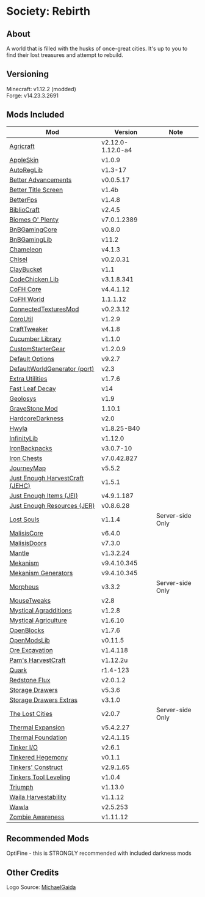 # Society: Rebirth

## About
A world that is filled with the husks of once-great cities. It's up to you to find their lost treasures and attempt to rebuild.

## Versioning
Minecraft: v1.12.2 (modded)\
Forge: v14.23.3.2691


## Mods Included
Mod | Version | Note
--- | ------- | -------
[Agricraft](https://minecraft.curseforge.com/projects/agricraft) | v2.12.0-1.12.0-a4 | 
[AppleSkin](https://minecraft.curseforge.com/projects/appleskin) | v1.0.9 |
[AutoRegLib](https://minecraft.curseforge.com/projects/autoreglib) | v1.3-17 |
[Better Advancements]() | v0.0.5.17 |
[Better Title Screen](https://minecraft.curseforge.com/projects/better-title-screen) | v1.4b |
[BetterFps](https://minecraft.curseforge.com/projects/betterfps) | v1.4.8 | 
[BiblioCraft](https://minecraft.curseforge.com/projects/bibliocraft) | v2.4.5 |                   
[Biomes O' Plenty](https://minecraft.curseforge.com/projects/biomes-o-plenty) | v7.0.1.2389 |
[BnBGamingCore]() | v0.8.0 |
[BnBGamingLib]() | v11.2 |
[Chameleon](https://minecraft.curseforge.com/projects/chameleon) | v4.1.3 |                         
[Chisel](https://minecraft.curseforge.com/projects/chisel) | v0.2.0.31 |
[ClayBucket](https://minecraft.curseforge.com/projects/clay-bucket) | v1.1 |
[CodeChicken Lib](https://minecraft.curseforge.com/projects/codechicken-lib-1-8) | v3.1.8.341 | 
[CoFH Core](https://minecraft.curseforge.com/projects/cofhcore) | v4.4.1.12 |
[CoFH World](https://minecraft.curseforge.com/projects/cofh-world) | 1.1.1.12 |
[ConnectedTexturesMod](https://minecraft.curseforge.com/projects/ctm) | v0.2.3.12 | 
[CoroUtil](https://minecraft.curseforge.com/projects/coroutil) | v1.2.9 | 
[CraftTweaker](https://minecraft.curseforge.com/projects/crafttweaker) | v4.1.8 |
[Cucumber Library](https://minecraft.curseforge.com/projects/cucumber) | v1.1.0 |
[CustomStarterGear](https://minecraft.curseforge.com/projects/custom-starter-gear) | v1.2.0.9 |
[Default Options](https://minecraft.curseforge.com/projects/default-options) | v9.2.7
[DefaultWorldGenerator (port)](https://minecraft.curseforge.com/projects/default-world-generator-port) | v2.3 |
[Extra Utilities](https://minecraft.curseforge.com/projects/extra-utilities) | v1.7.6 |
[Fast Leaf Decay](https://minecraft.curseforge.com/projects/fast-leaf-decay) | v14 |
[Geolosys](https://minecraft.curseforge.com/projects/geolosys) | v1.9 |
[GraveStone Mod](https://minecraft.curseforge.com/projects/gravestone-mod) | 1.10.1 |
[HardcoreDarkness](https://minecraft.curseforge.com/projects/hardcore-darkness) | v2.0 |
[Hwyla](https://minecraft.curseforge.com/projects/hwyla) | v1.8.25-B40 |
[InfinityLib](https://minecraft.curseforge.com/projects/infinitylib) | v1.12.0 | 
[IronBackpacks](https://minecraft.curseforge.com/projects/iron-backpacks) | v3.0.7-10 |
[Iron Chests](https://minecraft.curseforge.com/projects/iron-chests) | v7.0.42.827 | 
[JourneyMap](https://minecraft.curseforge.com/projects/journeymap) | v5.5.2 |
[Just Enough HarvestCraft (JEHC)](https://minecraft.curseforge.com/projects/just-enough-harvestcraft) | v1.5.1 |
[Just Enough Items (JEI)](https://minecraft.curseforge.com/projects/jei) | v4.9.1.187 |
[Just Enough Resources (JER)](https://minecraft.curseforge.com/projects/just-enough-resources-jer) | v0.8.6.28 |
[Lost Souls](https://minecraft.curseforge.com/projects/lost-souls) | v1.1.4 | Server-side Only
[MalisisCore](https://minecraft.curseforge.com/projects/malisiscore) | v6.4.0 |
[MalisisDoors](https://minecraft.curseforge.com/projects/malisisdoors) | v7.3.0 |
[Mantle](https://minecraft.curseforge.com/projects/mantle) | v1.3.2.24 |
[Mekanism](https://minecraft.curseforge.com/projects/mekanism) | v9.4.10.345 |
[Mekanism Generators](https://minecraft.curseforge.com/projects/mekanism-generators) | v9.4.10.345 | 
[Morpheus](https://minecraft.curseforge.com/projects/morpheus) | v3.3.2 | Server-side Only
[MouseTweaks](https://minecraft.curseforge.com/projects/mouse-tweaks) | v2.8 |
[Mystical Agradditions](https://minecraft.curseforge.com/projects/mystical-agradditions) | v1.2.8 | 
[Mystical Agriculture](https://minecraft.curseforge.com/projects/mystical-agriculture) | v1.6.10 | 
[OpenBlocks](https://minecraft.curseforge.com/projects/openblocks) | v1.7.6 |
[OpenModsLib](https://minecraft.curseforge.com/projects/openmodslib) | v0.11.5 |
[Ore Excavation](https://minecraft.curseforge.com/projects/ore-excavation) | v1.4.118 |
[Pam's HarvestCraft](https://minecraft.curseforge.com/projects/pams-harvestcraft) | v1.12.2u |
[Quark](https://minecraft.curseforge.com/projects/quark) | r1.4-123 | 
[Redstone Flux](https://minecraft.curseforge.com/projects/redstone-flux) | v2.0.1.2 |
[Storage Drawers](https://minecraft.curseforge.com/projects/storage-drawers) | v5.3.6 |
[Storage Drawers Extras](https://minecraft.curseforge.com/projects/storage-drawers-extras) | v3.1.0 |
[The Lost Cities](https://minecraft.curseforge.com/projects/the-lost-cities) | v2.0.7 | Server-side Only
[Thermal Expansion](https://minecraft.curseforge.com/projects/thermalexpansion) | v5.4.2.27 |
[Thermal Foundation](https://minecraft.curseforge.com/projects/thermal-foundation) | v2.4.1.15 |
[Tinker I/O](https://minecraft.curseforge.com/projects/tinker-i-o) | v2.6.1 |
[Tinkered Hegemony](https://minecraft.curseforge.com/projects/tinkered-hegemony) | v0.1.1 |
[Tinkers' Construct](https://minecraft.curseforge.com/projects/tinkers-construct) | v2.9.1.65 |
[Tinkers Tool Leveling](https://minecraft.curseforge.com/projects/tinkers-tool-leveling) | v1.0.4 | 
[Triumph](https://minecraft.curseforge.com/projects/triumph) | v1.13.0 |
[Waila Harvestability](https://minecraft.curseforge.com/projects/waila-harvestability) | v1.1.12 |
[Wawla](https://minecraft.curseforge.com/projects/wawla-what-are-we-looking-at) | v2.5.253 |
[Zombie Awareness](https://minecraft.curseforge.com/projects/zombie-awareness) | v1.11.12 |

## Recommended Mods
OptiFine - this is STRONGLY recommended with included darkness mods


## Other Credits
Logo Source: [MichaelGaida](https://pixabay.com/en/lost-places-leave-decay-old-ruin-3362259/)
